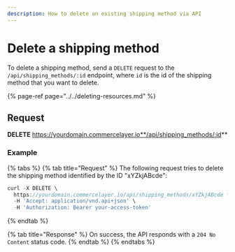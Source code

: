 ```yaml
---
description: How to delete an existing shipping method via API
---
```


# Delete a shipping method

To delete a shipping method, send a `DELETE` request to the `/api/shipping_methods/:id` endpoint, where `id` is the id of the shipping method that you want to delete.

{% page-ref page="../../deleting-resources.md" %}

## Request

**DELETE** https://yourdomain.commercelayer.io**/api/shipping_methods/:id**

### Example

{% tabs %}
{% tab title="Request" %}
The following request tries to delete the shipping method identified by the ID "xYZkjABcde":

```javascript
curl -X DELETE \
  https://yourdomain.commercelayer.io/api/shipping_methods/xYZkjABcde \
  -H 'Accept: application/vnd.api+json' \
  -H 'Authorization: Bearer your-access-token'
```
{% endtab %}

{% tab title="Response" %}
On success, the API responds with a `204 No Content` status code.
{% endtab %}
{% endtabs %}

